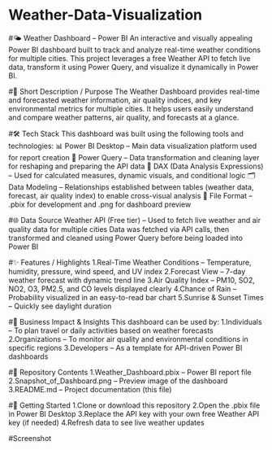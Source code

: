# Weather-Data-Visualization
#🌤️ Weather Dashboard – Power BI
An interactive and visually appealing Power BI dashboard built to track and analyze real-time weather conditions for multiple cities. This project leverages a free Weather API to fetch live data, transform it using Power Query, and visualize it dynamically in Power BI.

#📜 Short Description / Purpose
The Weather Dashboard provides real-time and forecasted weather information, air quality indices, and key environmental metrics for multiple cities. It helps users easily understand and compare weather patterns, air quality, and forecasts at a glance.

#🛠️ Tech Stack
This dashboard was built using the following tools and technologies:
📊 Power BI Desktop – Main data visualization platform used for report creation
📁 Power Query – Data transformation and cleaning layer for reshaping and preparing the API data
🧠 DAX (Data Analysis Expressions) – Used for calculated measures, dynamic visuals, and conditional logic
🗂️ Data Modeling – Relationships established between tables (weather data, forecast, air quality index) to enable cross-visual analysis
📑 File Format – .pbix for development and .png for dashboard preview

#🌐 Data Source
Weather API (Free tier) – Used to fetch live weather and air quality data for multiple cities
Data was fetched via API calls, then transformed and cleaned using Power Query before being loaded into Power BI

#✨ Features / Highlights
1.Real-Time Weather Conditions – Temperature, humidity, pressure, wind speed, and UV index
2.Forecast View – 7-day weather forecast with dynamic trend line
3.Air Quality Index – PM10, SO2, NO2, O3, PM2.5, and CO levels displayed clearly
4.Chance of Rain – Probability visualized in an easy-to-read bar chart
5.Sunrise & Sunset Times – Quickly see daylight duration

#🧩 Business Impact & Insights
This dashboard can be used by:
1.Individuals – To plan travel or daily activities based on weather forecasts
2.Organizations – To monitor air quality and environmental conditions in specific regions
3.Developers – As a template for API-driven Power BI dashboards

#📂 Repository Contents
1.Weather_Dashboard.pbix – Power BI report file
2.Snapshot_of_Dashboard.png – Preview image of the dashboard
3.README.md – Project documentation (this file)

#🚀 Getting Started
1.Clone or download this repository
2.Open the .pbix file in Power BI Desktop
3.Replace the API key with your own free Weather API key (if needed)
4.Refresh data to see live weather updates

#Screenshot

